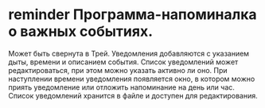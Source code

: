 # reminder Программа-напоминалка о важных событиях. 
Может быть свернута в Трей. 
Уведомления добавляются с указанием дыты, времени и описанием события. Список уведомлений может редактироваться, при этом можно указать активно ли оно.
При наступлении времени уведомления появляется окно, в котором можно приять уведомление или отложить напоминание на день или час. 
Список уведомлений хранится в файле и доступен для редактирования.
